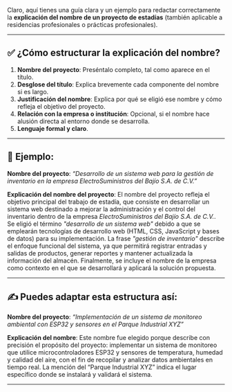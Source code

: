 Claro, aquí tienes una guía clara y un ejemplo para redactar correctamente la **explicación del nombre de un proyecto de estadías** (también aplicable a residencias profesionales o prácticas profesionales).

---

## ✅ ¿Cómo estructurar la explicación del nombre?

1. **Nombre del proyecto**: Preséntalo completo, tal como aparece en el título.
2. **Desglose del título**: Explica brevemente cada componente del nombre si es largo.
3. **Justificación del nombre**: Explica por qué se eligió ese nombre y cómo refleja el objetivo del proyecto.
4. **Relación con la empresa o institución**: Opcional, si el nombre hace alusión directa al entorno donde se desarrolla.
5. **Lenguaje formal y claro**.

---

## 📝 Ejemplo:

**Nombre del proyecto**:
*“Desarrollo de un sistema web para la gestión de inventario en la empresa ElectroSuministros del Bajío S.A. de C.V.”*

**Explicación del nombre del proyecto**:
El nombre del proyecto refleja el objetivo principal del trabajo de estadía, que consiste en desarrollar un sistema web destinado a mejorar la administración y el control del inventario dentro de la empresa *ElectroSuministros del Bajío S.A. de C.V.*.
Se eligió el término *"desarrollo de un sistema web"* debido a que se emplearán tecnologías de desarrollo web (HTML, CSS, JavaScript y bases de datos) para su implementación. La frase *"gestión de inventario"* describe el enfoque funcional del sistema, ya que permitirá registrar entradas y salidas de productos, generar reportes y mantener actualizada la información del almacén. Finalmente, se incluye el nombre de la empresa como contexto en el que se desarrollará y aplicará la solución propuesta.

---

## ✍️ Puedes adaptar esta estructura así:

**Nombre del proyecto**:
*“Implementación de un sistema de monitoreo ambiental con ESP32 y sensores en el Parque Industrial XYZ”*

**Explicación del nombre**:
Este nombre fue elegido porque describe con precisión el propósito del proyecto: implementar un sistema de monitoreo que utilice microcontroladores ESP32 y sensores de temperatura, humedad y calidad del aire, con el fin de recopilar y analizar datos ambientales en tiempo real. La mención del “Parque Industrial XYZ” indica el lugar específico donde se instalará y validará el sistema.

---
